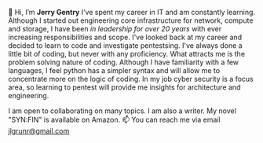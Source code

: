 👋 Hi, I’m **Jerry Gentry**
I’ve spent my career in IT and am constantly learning. Although I started out engineering core infrastructure for network, compute and storage, I have been _in leadership for over 20 years_ with ever increasing responsibilities and scope. I've looked back at my career and decided to learn to code and investigate pentestsing. I've always done a little bit of coding, but never with any proficiency. What attracts me is the problem solving nature of coding. Although I have familiarity with a few languages, I feel python has a simpler syntax and will allow me to concentrate more on the logic of coding. In my job cyber security is a focus area, so learning to pentest will provide me insights for architecture and engineering. 

I am open to collaborating on many topics. I am also a writer.  My novel "SYN:FIN" is available on Amazon.
📫 You can reach me via email jlgrunr@gmail.com

<!---
jlgrunr262/jlgrunr262 is a ✨ special ✨ repository because its `README.md` (this file) appears on your GitHub profile.
You can click the Preview link to take a look at your changes.
--->
